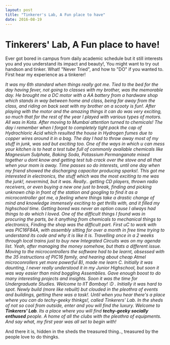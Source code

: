 ```yaml
---
layout: post
title: "Tinkerer's Lab, A Fun place to have"
date: 2016-08-19
---
```


Tinkerers' Lab, A Fun place to have!
=========================
Ever got bored in campus from daily academic schedule but it still interests you and you understand its impact and beauty!, You might 
want to try out handson and tinker. What! "Never Tried", and how to "DO" if you wanted to. First hear my experience as a tinkerer!

_It was my 6th standard when things really got me. Tied to the bed for the day having fever, not going to classes with my brother, 
was the memorable day. He brought me a DC motor with a AA battery from a hardware shop which stands in way between home and class, being 
far away from the class, and riding on back seat with my brother on a scooty is fun!. After playing with the motor and the amazing things 
it can do was very exciting, so much that for the rest of the year I played with various types of motors. All was in Kota. After moving to
Mumbai attention turned to chemicals! The day i remember when I forgot to completely tight pack the cap of Hydrochloric Acid which resulted
the house in Hydrogen fumes due to copper wires around it in a bag. The day I had to throw away most of my stuff in junk, was sad but exciting
too. One of the ways in which u can mess your kitchen is to heat a test tube full of commonly available chemicals like Magnesium Sulphate, Baking Soda,
Potassium Permanganate mixed together u dont know and getting test tub crack over the stove and all that when your mom is away. Time passes so do 
interests, until one day when my friend showed the discharging capacitor producing sparks!. This got me interested in electronics, the stuff which 
was the most exciting to me was the junk!, nevermind, but it was. Really.. getting CD players, thrown radio receivers, or even buying a new one just 
to break, finding and picking unknown chip in front of the station and googling to find it as a microcontroller got me, a feeling where things take a drastic
change of mind and knowledge immensely exciting to get thrills with, and it filled my highschool time. Getting bored was never an option cause I
always had things to do which I loved. One of the difficult things I found was in procuring the parts, be it anything from chemicals to mechanical things to 
electronics, Finding the shop was the difficult part. First uC to work with was PIC16F84A, with assembly sitting for over a month in free time trying to 
understand its code and why it is like it is. Travelling once in a 2 weeks through local trains just to buy new Integrated Circuits was on my agenda list. Yeah, after managing the money
somehow, but thats a different issue. Moving to the microcontrollers the software had to be learnt, obsessed with the 35 instructions of PIC16 family, and hearing about cheap
Atmel microconrollers yet more powerful B), made me learn C. Initially it was daunting, I never really understood it in my Junior Highschool, but soon it was way 
easier than mind boggling Assemblies. Gave enough boost to do many interesting projects and insights. Soon it was the time for Undergraduate Studies. Welcome to IIT Bombay! :D . 
Initially it was hard to spot. Newly build (more like rebuilt) but clouded in the pleothra of events and buildings, getting there was a task!. Until when you hear there's a place
where you can do techy-geeky thinkgs!, called Tinkerers' Lab. In the sheds of not so cool from outside, enter and you will find the luxury. Welcome to **Tinkerers' Lab**.
Its a place where you will find **techy-geeky socially enthused** people. A home of all the clubs with the pleothra of equipments. And say what, my first year was all set to begin with!_

And there it is, hidden in the sheds the treasured thing.., treasured by the people love to do thingks.
